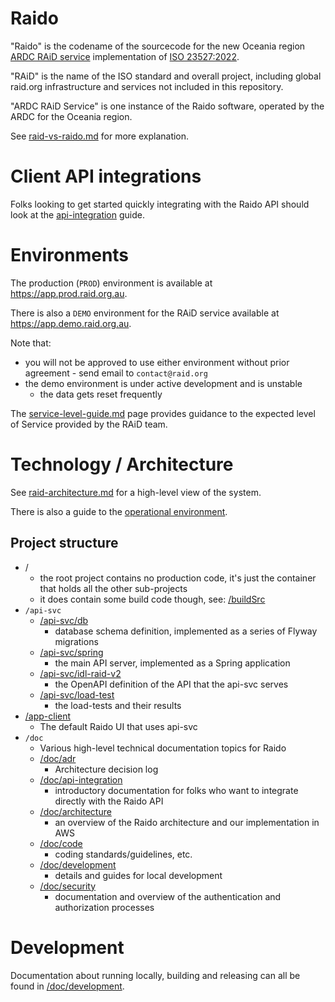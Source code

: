 # Raido

"Raido" is the codename of the sourcecode for the new Oceania region 
[ARDC RAiD service](https://raid.org.au) implementation of 
[ISO 23527:2022](https://www.iso.org/standard/75931.html).

"RAiD" is the name of the ISO standard and overall project, including global
raid.org infrastructure and services not included in this repository.

"ARDC RAiD Service" is one instance of the Raido software, operated by the 
ARDC for the Oceania region.

See [raid-vs-raido.md](/doc/raid-vs-raido.md) for more explanation.


# Client API integrations

Folks looking to get started quickly integrating with the Raido API should
look at the [api-integration](/doc/api-integration/readme.md) guide.


# Environments

The production (`PROD`) environment is available at 
https://app.prod.raid.org.au.

There is also a `DEMO` environment for the RAiD service available at 
https://app.demo.raid.org.au.

Note that:
* you will not be approved to use either environment without prior
  agreement - send email to `contact@raid.org`
* the demo environment is under active development and is unstable 
  * the data gets reset frequently  

The [service-level-guide.md](/doc/service-level-guide.md) page provides guidance
to the expected level of Service provided by the RAiD team.


# Technology / Architecture

See [raid-architecture.md](./doc/architecture/raid-architecture.md) for a 
high-level view of the system.

There is also a guide to the 
[operational environment](/doc/architecture/environment/operational-environment.md).


## Project structure

* /
  * the root project contains no production code, it's just the container that
  holds all the other sub-projects
  * it does contain some build code though, see: [/buildSrc](./buildSrc)
* `/api-svc`
  * [/api-svc/db](/api-svc/db)
    * database schema definition, implemented as a series of Flyway migrations
  * [/api-svc/spring](/api-svc/spring) 
    * the main API server, implemented as a Spring application
  * [/api-svc/idl-raid-v2](./api-svc/idl-raid-v2/src/readme.md)
    * the OpenAPI definition of the API that the api-svc serves
  * [/api-svc/load-test](./api-svc/load-test/readme.md)
    * the load-tests and their results 
* [/app-client](/app-client/readme.md)
  * The default Raido UI that uses api-svc 
* `/doc`
  * Various high-level technical documentation topics for Raido
  * [/doc/adr](/doc/adr/readme.md) 
    * Architecture decision log
  * [/doc/api-integration](/doc/api-integration/readme.md)
    * introductory documentation for folks who want to integrate directly with
    the Raido API
  * [/doc/architecture](/doc/architecture/raid-architecture.md)
    * an overview of the Raido architecture and our implementation in AWS
  * [/doc/code](/doc/code/readme.md)
    * coding standards/guidelines, etc.
  * [/doc/development](/doc/development/readme.md)
    * details and guides for local development
  * [/doc/security](/doc/security/readme.md)
    * documentation and overview of the authentication and authorization 
    processes

# Development

Documentation about running locally, building and releasing can all be found
in [/doc/development](/doc/development). 


